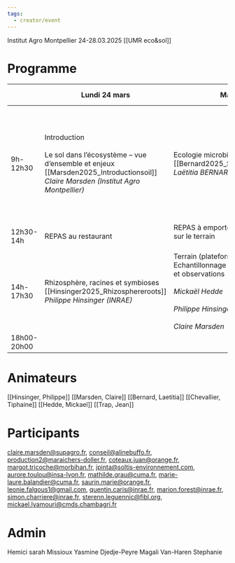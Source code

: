 ```yaml
---
tags:
  - creator/event
---
```

Institut Agro Montpellier
24-28.03.2025
[[UMR eco&sol]]

# Programme

|             | Lundi 24 mars                                                                                                                                                | Mardi 25                                                                                                                                     | Mercredi 26                                                                                                                 | Jeudi 27                                                                                                                                              | Vendredi 28                                                                                                  |
| ----------- | ------------------------------------------------------------------------------------------------------------------------------------------------------------ | -------------------------------------------------------------------------------------------------------------------------------------------- | --------------------------------------------------------------------------------------------------------------------------- | ----------------------------------------------------------------------------------------------------------------------------------------------------- | ------------------------------------------------------------------------------------------------------------ |
| 9h-12h30    | Introduction<br><br>Le sol dans l’écosystème – vue d’ensemble et enjeux <br>[[Marsden2025_Introductionsoil]]<br>_Claire Marsden (Institut Agro Montpellier)_ | Ecologie microbienne du sol<br>[[Bernard2025_SoilMicroorganisms]]<br>_Laëtitia BERNARD (IRD)_                                                | Communautés nématofauniques du sol<br>[[Trap2025_Soilnematodes]]<br>_Jean Trap (IRD)_                                       | Communautés de faune du sol<br>[[Hedde2025_Diversityroles]]<br>_Mickaël Hedde (INRAE)_                                                                | TD Indicateurs de qualité ou santé du sol<br><br> _Claire Marsden_<br><br>Bilan – évaluation de la formation |
| 12h30-14h   | REPAS au restaurant                                                                                                                                          | REPAS à emporter  <br>sur le terrain  <br>  <br>                                                                                             | REPAS au restaurant                                                                                                         |                                                                                                                                                       |                                                                                                              |
| 14h-17h30   | Rhizosphère, racines et symbioses<br>[[Hinsinger2025_Rhizosphereroots]]<br>_Philippe Hinsinger (INRAE)_                                                      | Terrain (plateforme DIAMS) : Echantillonnage  <br>et observations<br><br>_Mickaël Hedde_<br><br>_Philippe Hinsinger_<br><br>_Claire Marsden_ | Matières organiques des sols et services écosystémiques<br>[[Chevallier2025_OrganicMatters]]<br>_Tiphaine Chevallier (IRD)_ | TP  <br>Observation de mycorhizes, nématodes, communautés microbiennes<br><br>_Damien Dezette, Elisa Taschen (INRAE), Agnès Robin (CIRAD), Jean Trap_ |                                                                                                              |
| 18h00-20h00 |                                                                                                                                                              |                                                                                                                                              |                                                                                                                             | Table ronde praticiens + apéritif dinatoire                                                                                                           |                                                                                                              |

# Animateurs
[[Hinsinger, Philippe]]
[[Marsden, Claire]]
[[Bernard, Laetitia]]
[[Chevallier, Tiphaine]]
[[Hedde, Mickael]]
[[Trap, Jean]]
# Participants
claire.marsden@supagro.fr, conseil@alinebuffo.fr, production2@maraichers-doller.fr, coteaux.juan@orange.fr, margot.tricoche@morbihan.fr, jpinta@soltis-environnement.com, aurore.toulou@insa-lyon.fr, mathilde.grau@cuma.fr, marie-laure.balandier@cuma.fr, saurin.marie@orange.fr, leonie.falgous1@gmail.com, quentin.caris@inrae.fr, marion.forest@inrae.fr, simon.charriere@inrae.fr, sterenn.leguennic@fibl.org, mickael.lyamouri@cmds.chambagri.fr
# Admin
Hemici sarah
Missioux Yasmine
Djedje-Peyre Magali 
Van-Haren Stephanie